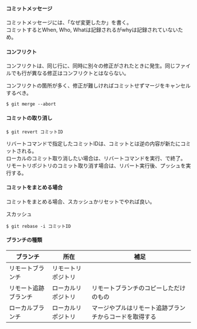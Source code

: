 ####  コミットメッセージ
コミットメッセージには、「なぜ変更したか」を書く。  
コミットするとWhen, Who, Whatは記録されるがwhyは記録されていないため。

#### コンフリクト
コンフリクトは、同じ行に、同時に別々の修正がされたときに発生。同じファイルでも行が異なる修正はコンフリクトとはならない。


コンフリクトの箇所が多く、修正が難しければコミットせずマージをキャンセルするべき。
```
$ git merge --abort
```

#### コミットの取り消し

```
$ git revert コミットID
```
リバートコマンドで指定したコミットIDは、コミットとは逆の内容が新たにコミットされる。  
ローカルのコミット取り消したい場合は、リバートコマンドを実行、で終了。  
リモートリポジトリのコミット取り消す場合は、リバート実行後、プッシュを実行する。


#### コミットをまとめる場合

コミットをまとめる場合、スカッシュかリセットでやれば良い。

スカッシュ
```
$ git rebase -i コミットID
```

#### ブランチの種類

|ブランチ|所在|補足|
|------|---|----|
|リモートブランチ|リモートリポジトリ||
|リモート追跡ブランチ|ローカルリポジトリ|リモートブランチのコピーしただけのもの|
|ローカルブランチ|ローカルリポジトリ|マージやプルはリモート追跡ブランチからコードを取得する|

